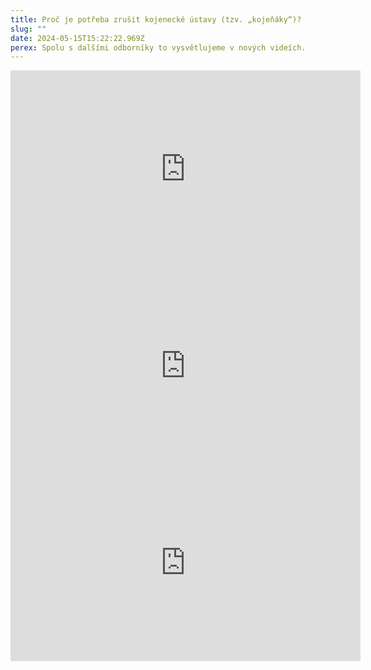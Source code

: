 ```yaml
---
title: Proč je potřeba zrušit kojenecké ústavy (tzv. „kojeňáky“)?
slug: ""
date: 2024-05-15T15:22:22.969Z
perex: Spolu s dalšími odborníky to vysvětlujeme v nových videích.
---
```

<iframe width="560" height="315" src="https://www.youtube.com/embed/tfdIKMz-eNI?si=TOuN80yYb8FIRjWB" title="YouTube video player" frameborder="0" allow="accelerometer; autoplay; clipboard-write; encrypted-media; gyroscope; picture-in-picture; web-share" referrerpolicy="strict-origin-when-cross-origin" allowfullscreen></iframe>



<iframe width="560" height="315" src="https://www.youtube.com/embed/YVHTGa-95YY?si=0qW9q3VJkPY1tbnQ" title="YouTube video player" frameborder="0" allow="accelerometer; autoplay; clipboard-write; encrypted-media; gyroscope; picture-in-picture; web-share" referrerpolicy="strict-origin-when-cross-origin" allowfullscreen></iframe>



<iframe width="560" height="315" src="https://www.youtube.com/embed/SMEEJ3rSW2s?si=9NFTeGbbuoTxLIbl" title="YouTube video player" frameborder="0" allow="accelerometer; autoplay; clipboard-write; encrypted-media; gyroscope; picture-in-picture; web-share" referrerpolicy="strict-origin-when-cross-origin" allowfullscreen></iframe>